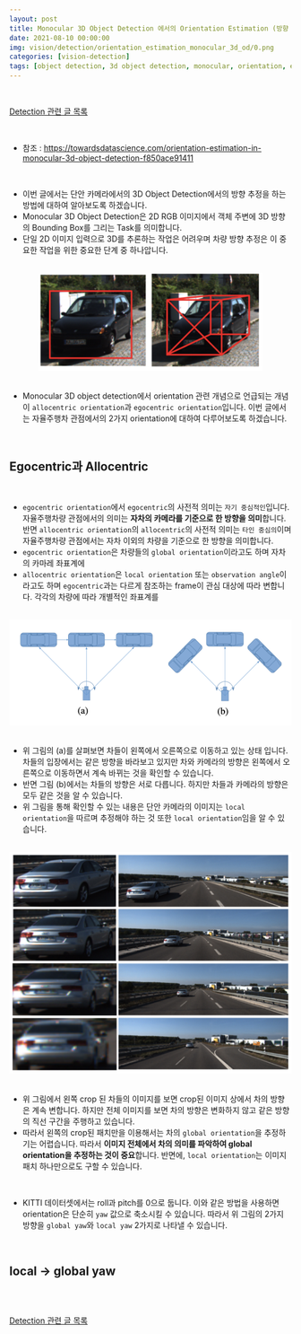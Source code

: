 ```yaml
---
layout: post
title: Monocular 3D Object Detection 에서의 Orientation Estimation (방향 추정)
date: 2021-08-10 00:00:00
img: vision/detection/orientation_estimation_monocular_3d_od/0.png
categories: [vision-detection] 
tags: [object detection, 3d object detection, monocular, orientation, estimation, orientation estimation] # add tag
---
```


<br>

[Detection 관련 글 목록](https://gaussian37.github.io/vision-detection-table/)

<br>

- 참조 : https://towardsdatascience.com/orientation-estimation-in-monocular-3d-object-detection-f850ace91411

<br>

- 이번 글에서는 단안 카메라에서의 3D Object Detection에서의 방향 추정을 하는 방법에 대하여 알아보도록 하겠습니다.
- Monocular 3D Object Detection은 2D RGB 이미지에서 객체 주변에 3D 방향의 Bounding Box를 그리는 Task를 의미합니다.
- 단일 2D 이미지 입력으로 3D를 추론하는 작업은 어려우며 차량 방향 추정은 이 중요한 작업을 위한 중요한 단계 중 하나압니다.

<br>
<center><img src="../assets/img/vision/detection/orientation_estimation_monocular_3d_od/1.png" alt="Drawing" style="width: 400px;"/></center>
<br>

- Monocular 3D object detection에서 orientation 관련 개념으로 언급되는 개념이 `allocentric orientation`과 `egocentric orientation`입니다. 이번 글에서는 자율주행차 관점에서의 2가지 orientation에 대하여 다루어보도록 하겠습니다.

<br>

## **Egocentric과 Allocentric**

<br>

- `egocentric orientation`에서 `egocentric`의 사전적 의미는 `자기 중심적인`입니다. 자율주행차량 관점에서의 의미는 **자차의 카메라를 기준으로 한 방향을 의미**합니다. 반면 `allocentric orientation`의 `allocentric`의 사전적 의미는 `타인 중심의`이며 자율주행차량 관점에서는 자차 이외의 차량을 기준으로 한 방향을 의미합니다.
- `egocentric orientation`은 차량들의 `global orientation`이라고도 하며 자차의 카마레 좌표계에 
- `allocentric orientation`은 `local orientation` 또는 `observation angle`이라고도 하며 `egocentric`과는 다르게 참조하는 frame이 관심 대상에 따라 변합니다. 각각의 차량에 따라 개별적인 좌표계를 

<br>
<center><img src="../assets/img/vision/detection/orientation_estimation_monocular_3d_od/2.png" alt="Drawing" style="width: 600px;"/></center>
<br>

- 위 그림의 (a)를 살펴보면 차들이 왼쪽에서 오른쪽으로 이동하고 있는 상태 입니다. 차들의 입장에서는 같은 방향을 바라보고 있지만 차와 카메라의 방향은 왼쪽에서 오른쪽으로 이동하면서 계속 바뀌는 것을 확인할 수 있습니다.
- 반면 그림 (b)에서는 차들의 방향은 서로 다릅니다. 하지만 차들과 카메라의 방향은 모두 같은 것을 알 수 있습니다.
- 위 그림을 통해 확인할 수 있는 내용은 단안 카메라의 이미지는 `local orientation`을 따르며 추정해야 하는 것 또한 `local orientation`임을 알 수 있습니다.

<br>
<center><img src="../assets/img/vision/detection/orientation_estimation_monocular_3d_od/3.png" alt="Drawing" style="width: 600px;"/></center>
<br>

- 위 그림에서 왼쪽 crop 된 차들의 이미지를 보면 crop된 이미지 상에서 차의 방향은 계속 변합니다. 하지만 전체 이미지를 보면 차의 방향은 변화하지 않고 같은 방향의 직선 구간을 주행하고 있습니다.
- 따라서 왼쪽의 crop된 패치만을 이용해서는 차의 `global orientation`을 추정하기는 어렵습니다. 따라서 **이미지 전체에서 차의 의미를 파악하여 global orientation을 추정하는 것이 중요**합니다. 반면에, `local orientation`는 이미지 패치 하나만으로도 구할 수 있습니다.

<br>

- KITTI 데이터셋에서는 roll과 pitch를 0으로 둡니다. 이와 같은 방법을 사용하면 orientation은 단순히 `yaw` 값으로 축소시킬 수 있습니다. 따라서  위 그림의 2가지 방향을 `global yaw`와 `local yaw` 2가지로 나타낼 수 있습니다.

<br>

## **local → global yaw**

<br>



<br>

[Detection 관련 글 목록](https://gaussian37.github.io/vision-detection-table/)

<br>